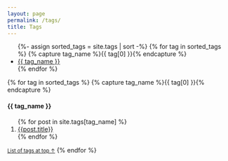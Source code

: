 ```yaml
---
layout: page
permalink: /tags/
title: Tags
---
```


<a name="tagslist"></a>

<ul>
{%- assign sorted_tags = site.tags | sort -%}
{% for tag in sorted_tags %}
  {% capture tag_name %}{{ tag[0] }}{% endcapture %}
  <li><a href="#{{ tag_name }}">{{ tag_name }}</a></li>
{% endfor %}
</ul>

{% for tag in sorted_tags %}
  {% capture tag_name %}{{ tag[0] }}{% endcapture %}
  <a name="{{ tag_name }}"></a>
  <h4>{{ tag_name }}</h4>
  <ol>
    {% for post in site.tags[tag_name] %}
      <li><a href="{{ post.url }}">{{post.title}}</a></li>
    {% endfor %}
  </ol>
  <small><a href="#tagslist">List of tags at top &uarr;</a></small>
{% endfor %}

